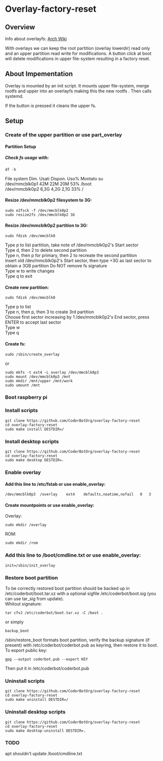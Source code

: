 # Overlay-factory-reset
## Overview
Info about overlayfs: [Arch Wiki](https://wiki.archlinux.org/index.php/Overlay_filesystem)

With overlays we can keep the root partition (overlay lowerdir) read only and an upper partition read write for modifications.
A button click at boot will delete modifications in upper file-system resulting in a factory reset.

## About Impementation
Overlay is mounted by an init script. It mounts upper file-system, merge rootfs and upper into an overlayfs making this the new rootfs . Then calls systemd.

If the button is pressed it cleans the upper fs.

## Setup
### Create of the upper partition or use part_overlay
#### Partition Setup
##### Check fs usage with:  
```
df -h
```
File system Dim. Usati Dispon. Uso% Montato su  
/dev/mmcblk0p1              42M   22M     20M  53% /boot  
/dev/mmcblk0p2             6,3G  4,2G    2,1G  33% /  

#### Resize /dev/mmcblk0p2 filesystem to 3G:  
```
sudo e2fsck -f /dev/mmcblk0p2
sudo resize2fs /dev/mmcblk0p2 3G
```

#### Resize /dev/mmcblk0p2 partition to 3G:
```
sudo fdisk /dev/mmcblk0
```
Type p to list partition, take note of /dev/mmcblk0p2's Start sector  
Type d, then 2 to delete second partition  
Type n, then p for primary, then 2 to recreate the second partition  
Insert old /dev/mmcblk0p2's Start sector, then type +3G as last sector to obtain a 3GB partition
Do NOT remove fs signature  
Type w to write changes  
Type q to exit  

#### Create new partition:  
```
sudo fdisk /dev/mmcblk0
```
Type p to list  
Type n, then p, then 3 to create 3rd partition  
Choose first sector increasing by 1 /dev/mmcblk0p2's End sector, press ENTER to accept last sector  
Type w  
Type q  

#### Create fs:  
```
sudo /sbin/create_overlay
```
or  
```
sudo mkfs -t ext4 -L overlay /dev/mmcblk0p3
sudo mount /dev/mmcblk0p3 /mnt
sudo mkdir /mnt/upper /mnt/work
sudo umount /mnt
```
### Boot raspberry pi
### Install scripts
```
git clone https://github.com/CoderBotOrg/overlay-factory-reset
cd overlay-factory-reset
sudo make install DESTDIR=/
```

### Install desktop scripts
```
git clone https://github.com/CoderBotOrg/overlay-factory-reset
cd overlay-factory-reset
sudo make desktop DESTDIR=.
```

### Enable overlay
#### Add this line to /etc/fstab or use enable_overlay:
```
/dev/mmcblk0p3	/overlay	ext4	defaults,noatime,nofail	  0	  3
```

#### Create mountpoints  or use enable_overlay:
Overlay:
```
sudo mkdir /overlay
```
ROM:
```
sudo mkdir /rom
```

### Add this line to /boot/cmdline.txt  or use enable_overlay:
```
init=/sbin/init_overlay
```

### Restore boot partition
To be correctly restored boot partition should be backed up in /etc/coderbot/boot.tar.xz with a optional sigfile /etc/coderbot/boot.sig (you can use tar_sig from update).  
Whitout signature:  
```
tar cfvJ /etc/coderbot/boot.tar.xz -C /boot .
```
or simply
```
backup_boot
```
/sbin/restore_boot formats boot partition, verify the backup signature (if present) with /etc/coderbot/coderbot.pub as keyring, then restore it to boot.  
To export public key:
```
gpg --output coderbot.pub --export KEY
```
Then put it in /etc/coderbot/coderbot.pub

### Uninstall scripts
```
git clone https://github.com/CoderBotOrg/overlay-factory-reset
cd overlay-factory-reset
sudo make uninstall DESTDIR=/
```

### Uninstall desktop scripts
```
git clone https://github.com/CoderBotOrg/overlay-factory-reset
cd overlay-factory-reset
sudo make desktop-uninstall DESTDIR=.
```

### TODO
apt shouldn't update /boot/cmdline.txt
